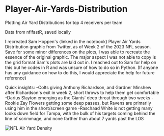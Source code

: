 # Player-Air-Yards-Distribution
Plotting Air Yard Distributions for top 4 receivers per team

Data from nflfastR, saved locally

I recreated Sam Hoppen's (linked in the notebook) Player Air Yards Distribution graphic from Twitter, as of Week 2 of the 2023 NFL season. 
Save for some minor differences on the plots, I was able to recreate the essence of the original graphic.
The major aspect I was not able to copy is the grid format Sam's plots are laid out in. I reached out to Sam for help on this but he codes in R and was unsure of how to do so in Python. 
(If anyone has any guidance on how to do this, I would appreciate the help for future reference)

Quick insights:
-Colts giving Anthony Richardson, and Gardner Minshew after Richardson's exit in week 2, short throws to help them get comfortable
-Darius Slayton emerging as the Giants' deep threat through two weeks
-Rookie Zay Flowers getting some deep passes, but Ravens are primarily using him in the short/screen game
-Raschaad White is not getting many looks down field for Tampa, with the bulk of his targets coming behind the line of scrimmage, and none farther than about 7 yards past the LOS 

![NFL Air Yard Density](https://github.com/JustinVasquez/Player-Air-Yards-Distribution/assets/42337938/7bab0842-d4c8-4e30-b209-214dc171d1ea)
